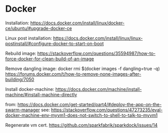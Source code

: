 # Docker
Installation:
https://docs.docker.com/install/linux/docker-ce/ubuntu/#upgrade-docker-ce

Linux post installation:
https://docs.docker.com/install/linux/linux-postinstall/#configure-docker-to-start-on-boot

Rebuild image:
https://stackoverflow.com/questions/35594987/how-to-force-docker-for-clean-build-of-an-image

Remove dangling image:
docker rmi $(docker images -f dangling=true -q)
https://forums.docker.com/t/how-to-remove-none-images-after-building/7050

Install docker-machine:
https://docs.docker.com/machine/install-machine/#install-machine-directly

from: https://docs.docker.com/get-started/part4/#deploy-the-app-on-the-swarm-manager
see: https://stackoverflow.com/questions/47273235/eval-docker-machine-env-myvm1-does-not-switch-to-shell-to-talk-to-myvm1

Regenerate vm cert.
https://github.com/sparkfabrik/sparkdock/issues/14